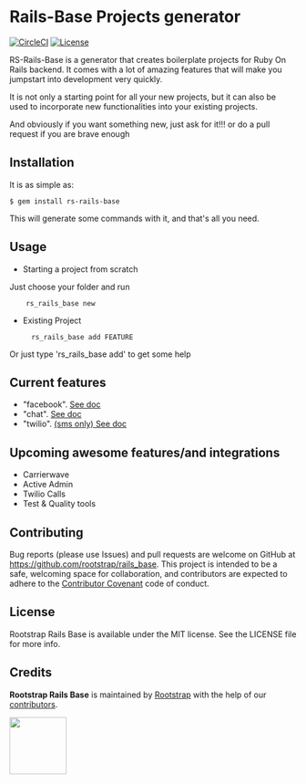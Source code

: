 # Rails-Base Projects generator
[![CircleCI](https://circleci.com/gh/rootstrap/rails_base.svg?style=shield)](https://circleci.com/gh/rootstrap/rails_base)
[![License](https://img.shields.io/github/license/rootstrap/rails_base.svg)](https://github.com/rootstrap/rails_base/blob/master/LICENSE.md)

RS-Rails-Base is a generator that creates boilerplate projects for Ruby On Rails backend. It comes with a lot of amazing features that will make you jumpstart into development very quickly.

It is not only a starting point for all your new projects, but it can also be used to incorporate new functionalities into your existing projects.

And obviously if you want something new, just ask for it!!! or do a pull request if you are brave enough

## Installation

It is as simple as:

    $ gem install rs-rails-base

This will generate some commands with it, and that's all you need.


## Usage

* Starting a project from scratch

Just choose your folder and run
		
		rs_rails_base new


* Existing Project

		rs_rails_base add FEATURE

Or just type 'rs_rails_base add' to get some help


## Current features

* "facebook". [See doc](./docs/facebook.md)
* "chat". [See doc](./docs/chat.md)
* "twilio". [(sms only) See doc](./docs/twilio.md)

## Upcoming awesome features/and integrations

* Carrierwave 
* Active Admin
* Twilio Calls
* Test & Quality tools


## Contributing

Bug reports (please use Issues) and pull requests are welcome on GitHub at https://github.com/rootstrap/rails_base. This project is intended to be a safe, welcoming space for collaboration, and contributors are expected to adhere to the [Contributor Covenant](http://contributor-covenant.org) code of conduct.


## License

Rootstrap Rails Base is available under the MIT license. See the LICENSE file for more info.

## Credits

**Rootstrap Rails Base** is maintained by [Rootstrap](http://www.rootstrap.com) with the help of our [contributors](https://github.com/rootstrap/rails_base/contributors).

[<img src="https://s3-us-west-1.amazonaws.com/rootstrap.com/img/rs.png" width="100"/>](http://www.rootstrap.com)
